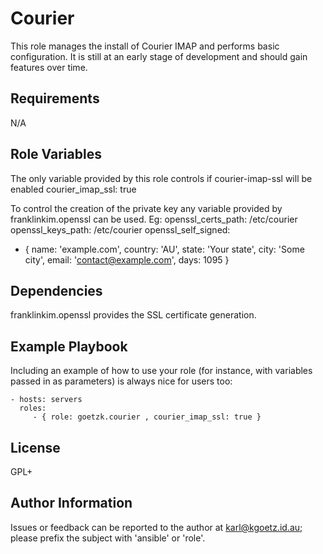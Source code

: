Courier
=======

This role manages the install of Courier IMAP and performs basic configuration.
It is still at an early stage of development and should gain features over
time.

Requirements
------------

N/A

Role Variables
--------------

The only variable provided by this role controls if courier-imap-ssl will be enabled
  courier_imap_ssl: true

To control the creation of the private key any variable provided by
franklinkim.openssl can be used. Eg:
openssl_certs_path: /etc/courier
openssl_keys_path: /etc/courier
openssl_self_signed: 
  - { name: 'example.com', country: 'AU', state: 'Your state', city: 'Some city', email: 'contact@example.com', days: 1095 }

Dependencies
------------

franklinkim.openssl provides the SSL certificate generation.

Example Playbook
----------------

Including an example of how to use your role (for instance, with variables passed in as parameters) is always nice for users too:

    - hosts: servers
      roles:
         - { role: goetzk.courier , courier_imap_ssl: true }

License
-------

GPL+

Author Information
------------------

Issues or feedback can be reported to the author at karl@kgoetz.id.au; please
prefix the subject with 'ansible' or 'role'.


